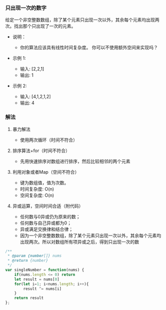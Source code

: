 ### 只出现一次的数字
给定一个非空整数数组，除了某个元素只出现一次以外，其余每个元素均出现两次。找出那个只出现了一次的元素。

* 说明：
  * 你的算法应该具有线性时间复杂度。 你可以不使用额外空间来实现吗？

* 示例 1:
  * 输入: [2,2,1]
  * 输出: 1
* 示例 2:
  * 输入: [4,1,2,1,2]
  * 输出: 4

### 解法
1. 暴力解法
    * 使用两次循环（时间不符合）

2. 排序算法+for（时间不符合）
    * 先用快速排序对数组进行排序，然后比较相邻的两个元素

3. 利用对象或者Map（空间不符合）
    * 键为数组值，值为次数。
    * 时间复杂度: O(n)
    * 空间复杂度: O(n)

4. 异或运算，空间时间合适（附代码）
    * 任何数与0异或仍为原来的数；
    * 任何数与自己异或都为0；
    * 异或满足交换律和结合律；
    * 因为一个非空整数数组，除了某个元素只出现一次以外，其余每个元素均出现两次。所以对数组所有项异或之后，得到只出现一次的数


```JavaScript
/**
 * @param {number[]} nums
 * @return {number}
 */
var singleNumber = function(nums) {
    if(nums.length <= 0) return
    let result = nums[0]
    for(let i=1; i<nums.length; i++){
        result ^= nums[i]
    }
    return result
};
```